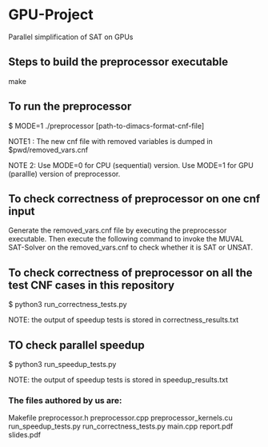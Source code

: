 # GPU-Project
Parallel simplification of SAT on GPUs

## Steps to build the preprocessor executable
make

## To run the preprocessor
$ MODE=1 ./preprocessor [path-to-dimacs-format-cnf-file]


NOTE1 : The new cnf file with removed variables is dumped in $pwd/removed_vars.cnf 

NOTE 2: Use MODE=0 for CPU (sequential) version. Use MODE=1 for GPU (parallle) version of preprocessor.

## To check correctness of preprocessor on one cnf input
Generate the removed_vars.cnf file by executing the preprocessor executable. Then execute the following command to invoke the MUVAL SAT-Solver on the removed_vars.cnf to check whether it is SAT or UNSAT.

## To check correctness of preprocessor on all the test CNF cases in this repository
$ python3 run_correctness_tests.py


NOTE: the output of speedup tests is stored in correctness_results.txt

## TO check parallel speedup
$ python3 run_speedup_tests.py


NOTE: the output of speedup tests is stored in speedup_results.txt

### The files authored by us are:
Makefile
preprocessor.h
preprocessor.cpp
preprocessor_kernels.cu
run_speedup_tests.py
run_correctness_tests.py
main.cpp
report.pdf
slides.pdf

